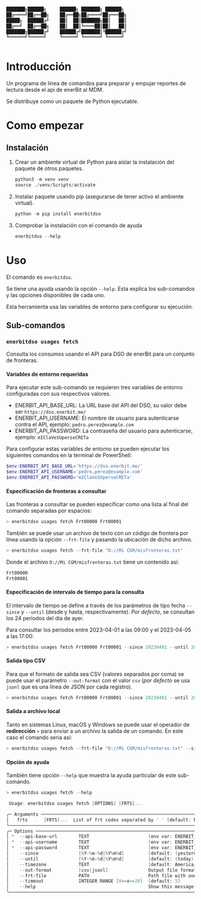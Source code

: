```txt
███████╗██████╗     ██████╗ ███████╗ ██████╗ 
██╔════╝██╔══██╗    ██╔══██╗██╔════╝██╔═══██╗
█████╗  ██████╔╝    ██║  ██║███████╗██║   ██║
██╔══╝  ██╔══██╗    ██║  ██║╚════██║██║   ██║
███████╗██████╔╝    ██████╔╝███████║╚██████╔╝
╚══════╝╚═════╝     ╚═════╝ ╚══════╝ ╚═════╝ 
                                             
```

# Introducción

Un programa de línea de comandos para preparar y empujar reportes de lectura desde el api de enerBit al MDM.

Se distribuye como un paquete de Python ejecutable.

# Como empezar

## Instalación

1. Crear un ambiente virtual de Python para aislar la instalación del paquete de otros paquetes.

    ```powershell
    python3 -m venv venv
    source ./venv/Scripts/activate
    ```

2. Instalar paquete usando pip (asegurarse de tener activo el ambiente virtual).

    ```powershell
    python -m pip install enerbitdso
    ```

3. Comprobar la instalación con el comando de ayuda

    ```powershell
    enerbitdso --help
    ```

# Uso

El comando es `enerbitdso`.

Se tiene una ayuda usando la opción `--help`.
Esta explica los sub-comandos y las opciones disponibles de cada uno.

Esta herramienta usa las variables de entorno para configurar su ejecución.

## Sub-comandos

### `enerbitdso usages fetch`

Consulta los consumos usando el API para DSO de enerBit para un conjunto de fronteras.

#### Variables de entorno **requeridas**

Para ejecutar este sub-comando se requieren tres variables de entorno configuradas con sus respectivos valores.

- ENERBIT_API_BASE_URL: La URL base del API del DSO, su valor debe ser `https://dso.enerbit.me/`
- ENERBIT_API_USERNAME: El nombre de usuario para autenticarse contra el API, ejemplo: `pedro.perez@example.com`
- ENERBIT_API_PASSWORD: La contraseña del usuario para autenticarse, ejemplo: `mIClaVeSUperseCRETa`

Para configurar estas variables de entorno se pueden ejecutar los siguientes comandos en la terminal de PowerShell:

```powershell
$env:ENERBIT_API_BASE_URL='https://dso.enerbit.me/'
$env:ENERBIT_API_USERNAME='pedro.perez@example.com'
$env:ENERBIT_API_PASSWORD='mIClaVeSUperseCRETa'
```

#### Especificación de fronteras a consultar

Las fronteras a consultar se pueden especificar como una lista al final del comando separadas por espacios:

```powershell
> enerbitdso usages fetch Frt00000 Frt00001
```

También se puede usar un archivo de texto con un código de frontera por línea usando la opción `--frt-file` y pasando la ubicación de dicho archivo.

```powershell
> enerbitdso usages fetch --frt-file "D://Mi CGM/misfronteras.txt"
```

Donde el archivo `D://Mi CGM/misfronteras.txt` tiene un contenido así:

```txt
Frt00000
Frt00001
```

#### Especificación de intervalo de tiempo para la consulta

El intervalo de tiempo se define a través de los parámetros de tipo fecha `--since` y `--until` (desde y hasta, respectivamente).
*Por defecto*, se consultan los 24 periodos del día de ayer.

Para consultar los periodos entre 2023-04-01 a las 09:00 y el 2023-04-05 a las 17:00:

```powershell
> enerbitdso usages fetch Frt00000 Frt00001 --since 20230401 --until 20230405
```

#### Salida tipo CSV

Para que el formato de salida sea CSV (valores separados por coma) se puede usar el parámetro `--out-format` con el valor `csv` (*por defecto* se usa `jsonl` que es una línea de JSON por cada registro).

```powershell
> enerbitdso usages fetch Frt00000 Frt00001 --since 20230401 --until 20230405 --out-format csv
```

#### Salida a archivo local

Tanto en sistemas Linux, macOS y Windows se puede usar el operador de **redirección** `>` para enviar a un archivo la salida de un comando.
En este caso el comando seria así:

```powershell
> enerbitdso usages fetch --frt-file "D://Mi CGM/misfronteras.txt" --since 20230401 --until 20230405 --out-format csv > "D://Mi CGM/mi_archivo_de_salida.csv" 
```

#### Opción de ayuda

También tiene opción `--help` que muestra la ayuda particular de este sub-comando.

```powershell
> enerbitdso usages fetch --help

 Usage: enerbitdso usages fetch [OPTIONS] [FRTS]...

╭─ Arguments ────────────────────────────────────────────────────────────────────────────────────────────────────╮
│   frts      [FRTS]...  List of frt codes separated by ' ' [default: None]                                      │
╰────────────────────────────────────────────────────────────────────────────────────────────────────────────────╯
╭─ Options ──────────────────────────────────────────────────────────────────────────────────────────────────────╮
│ *  --api-base-url        TEXT                      [env var: ENERBIT_API_BASE_URL] [default: None] [required]  │
│ *  --api-username        TEXT                      [env var: ENERBIT_API_USERNAME] [default: None] [required]  │
│ *  --api-password        TEXT                      [env var: ENERBIT_API_PASSWORD] [default: None] [required]  │
│    --since               [%Y-%m-%d|%Y%m%d]         [default: (yesterday)]                                      │
│    --until               [%Y-%m-%d|%Y%m%d]         [default: (today)]                                          │
│    --timezone            TEXT                      [default: America/Bogota]                                   │
│    --out-format          [csv|jsonl]               Output file format [default: jsonl]                         │
│    --frt-file            PATH                      Path file with one frt code per line [default: None]        │ 
│    --timeout             INTEGER RANGE [0<=x<=20]  [default: 5]                                                │
│    --help                                          Show this message and exit.                                 │
╰────────────────────────────────────────────────────────────────────────────────────────────────────────────────╯
```
